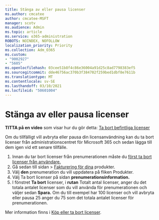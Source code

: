 ```yaml
---
title: Stänga av eller pausa licenser
ms.author: cmcatee
author: cmcatee-MSFT
manager: scotv
ms.audience: Admin
ms.topic: article
ms.service: o365-administration
ROBOTS: NOINDEX, NOFOLLOW
localization_priority: Priority
ms.collection: Adm_O365
ms.custom:
- "9002927"
- "5605"
ms.openlocfilehash: 03cee51b8f4c86e36004a91d25c8ad7798383ef5
ms.sourcegitcommit: dde46756ac370b3f384702f259bed1dbf8e7611b
ms.translationtype: MT
ms.contentlocale: sv-SE
ms.lasthandoff: 03/10/2021
ms.locfileid: "50601004"
---
```

# <a name="suspend-or-pause-licenses"></a>Stänga av eller pausa licenser

**TITTA på en video** som visar hur du gör detta: [Ta bort befintliga licenser](https://go.microsoft.com/fwlink/p/?linkid=2154938)

Om du tillfälligt vill avbryta eller pausa din licensanvändning kan du ta bort licenser från administrationscentret för Microsoft 365 och sedan lägga till dem igen vid ett senare tillfälle.

1. Innan du tar bort licenser från prenumerationen måste du [först ta bort licenser från användare.](https://docs.microsoft.com/microsoft-365/admin/manage/remove-licenses-from-users)
2. Gå sedan till sidan  >  [Fakturering för dina](https://go.microsoft.com/fwlink/p/?linkid=842054) produkter.
3. Välj **den** prenumeration du vill uppdatera på fliken Produkter.
4. Välj Ta bort licenser på sidan **prenumerationsinformation.**
5. I fönstret **Ta bort** licenser, i **rutan** Totalt antal licenser, anger du det totala antalet licenser som du vill använda för prenumerationen och väljer sedan **Spara.** Om du till exempel har 100 licenser och vill avbryta eller pausa 25 anger du 75 som det totala antalet licenser för prenumerationen.

Mer information finns i [Köp eller ta bort licenser](https://docs.microsoft.com/microsoft-365/commerce/licenses/buy-licenses).
